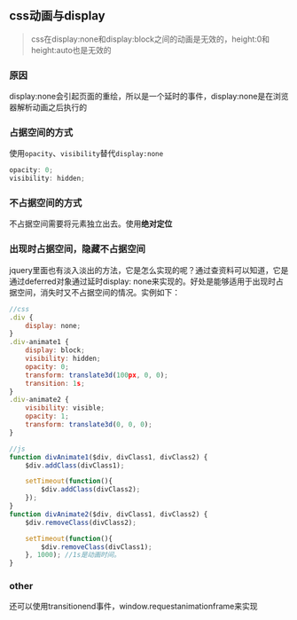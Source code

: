 ## css动画与display

>css在display:none和display:block之间的动画是无效的，height:0和height:auto也是无效的

### 原因
display:none会引起页面的重绘，所以是一个延时的事件，display:none是在浏览器解析动画之后执行的

### 占据空间的方式
使用`opacity`、`visibility`替代`display:none`
```js
opacity: 0;
visibility: hidden;
```
### 不占据空间的方式

不占据空间需要将元素独立出去。使用**绝对定位**

### 出现时占据空间，隐藏不占据空间
jquery里面也有淡入淡出的方法，它是怎么实现的呢？通过查资料可以知道，它是通过deferred对象通过延时display: none来实现的。好处是能够适用于出现时占据空间，消失时又不占据空间的情况。实例如下：
```js
//css
.div {
    display: none;
}
.div-animate1 {
    display: block;
    visibility: hidden;
    opacity: 0;
    transform: translate3d(100px, 0, 0);
    transition: 1s;
}
.div-animate2 {
    visibility: visible;
    opacity: 1;
    transform: translate3d(0, 0, 0);
}

//js
function divAnimate1($div, divClass1, divClass2) {
    $div.addClass(divClass1);

    setTimeout(function(){
        $div.addClass(divClass2);
    });
}
function divAnimate2($div, divClass1, divClass2) {
    $div.removeClass(divClass2);

    setTimeout(function(){
        $div.removeClass(divClass1);
    }, 1000); //1s是动画时间。
}
```

### other
还可以使用transitionend事件，window.requestanimationframe来实现